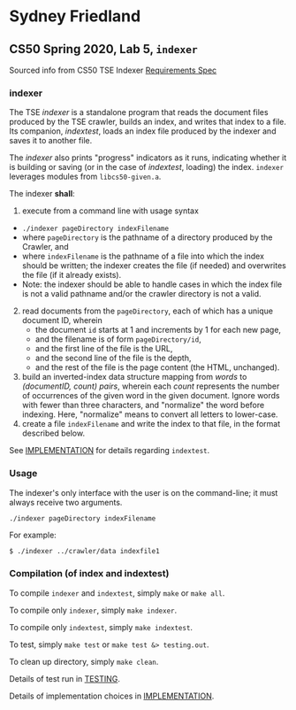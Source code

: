 # Sydney Friedland
## CS50 Spring 2020, Lab 5, `indexer`
Sourced info from CS50 TSE Indexer [Requirements Spec](https://www.cs.dartmouth.edu/~cs50/Labs/Lab5/REQUIREMENTS.html)

### indexer

The TSE *indexer* is a standalone program that reads the document files produced by the TSE crawler, builds an index, and writes that index to a file. Its companion, *indextest*, loads an index file produced by the indexer and saves it to another file.

The *indexer* also prints "progress" indicators as it runs, indicating whether it is building or saving (or in the case of *indextest*, loading) the index. `indexer` leverages modules from `libcs50-given.a`.

The indexer **shall**:

1. execute from a command line with usage syntax
  * `./indexer pageDirectory indexFilename`
  * where `pageDirectory` is the pathname of a directory produced by the Crawler, and
  * where `indexFilename` is the pathname of a file into which the index should be written; the indexer creates the file (if needed) and overwrites the file (if it already exists).
  * Note: the indexer should be able to handle cases in which the index file is not a valid pathname and/or the crawler directory is not a valid.
2. read documents from the `pageDirectory`, each of which has a unique document ID, wherein
   * the document `id` starts at 1 and increments by 1 for each new page,
   * and the filename is of form `pageDirectory/id`,
   * and the first line of the file is the URL,
   * and the second line of the file is the depth,
   * and the rest of the file is the page content (the HTML, unchanged).
3. build an inverted-index data structure mapping from *words* to *(documentID, count) pairs*, wherein each *count* represents the number of occurrences of the given word in the given document.
Ignore words with fewer than three characters, and "normalize" the word before indexing. Here, "normalize" means to convert all letters to lower-case.
4. create a file `indexFilename` and write the index to that file, in the format described below.

See [IMPLEMENTATION](../blob/master/indexer/IMPLEMENTATION.md) for details regarding `indextest`.

### Usage

The indexer's only interface with the user is on the command-line; it must always receive two arguments.

```
./indexer pageDirectory indexFilename
```

For example:

``` bash
$ ./indexer ../crawler/data indexfile1
```

### Compilation (of index and indextest)

To compile `indexer` and `indextest`, simply `make` or `make all`.

To compile only `indexer`, simply `make indexer`.

To compile only `indextest`, simply `make indextest`.

To test, simply `make test` or `make test &> testing.out`.

To clean up directory, simply `make clean`.

Details of test run in [TESTING](../blob/master/indexer/TESTING.md).

Details of implementation choices in [IMPLEMENTATION](../blob/master/indexer/IMPLEMENTATION.md).
